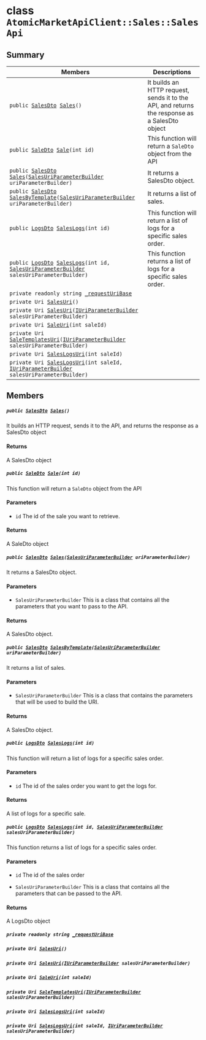 # class `AtomicMarketApiClient::Sales::SalesApi` 

## Summary

 Members                                | Descriptions                                
----------------------------------------|---------------------------------------------
`public `[`SalesDto`](.github/workflows/documentation/md/AtomicMarketApiClient--Sales--SalesDto.md#class_atomic_market_api_client_1_1_sales_1_1_sales_dto)` `[`Sales`](#class_atomic_market_api_client_1_1_sales_1_1_sales_api_1aa0e37cd4086cddc4ba41ff9855d83b9b)`()` | It builds an HTTP request, sends it to the API, and returns the response as a SalesDto object
`public `[`SaleDto`](.github/workflows/documentation/md/AtomicMarketApiClient--Sales--SaleDto.md#class_atomic_market_api_client_1_1_sales_1_1_sale_dto)` `[`Sale`](#class_atomic_market_api_client_1_1_sales_1_1_sales_api_1a98a3e978a8fbea5e89099f424aee67c4)`(int id)` | This function will return a `SaleDto` object from the API
`public `[`SalesDto`](.github/workflows/documentation/md/AtomicMarketApiClient--Sales--SalesDto.md#class_atomic_market_api_client_1_1_sales_1_1_sales_dto)` `[`Sales`](#class_atomic_market_api_client_1_1_sales_1_1_sales_api_1a8542ba9eda33d0fb33cf44eceaf27ff8)`(`[`SalesUriParameterBuilder`](.github/workflows/documentation/md/AtomicMarketApiClient--Sales--SalesUriParameterBuilder.md#class_atomic_market_api_client_1_1_sales_1_1_sales_uri_parameter_builder)` uriParameterBuilder)` | It returns a SalesDto object.
`public `[`SalesDto`](.github/workflows/documentation/md/AtomicMarketApiClient--Sales--SalesDto.md#class_atomic_market_api_client_1_1_sales_1_1_sales_dto)` `[`SalesByTemplate`](#class_atomic_market_api_client_1_1_sales_1_1_sales_api_1a00f707e3432812eefca67e359b8f7968)`(`[`SalesUriParameterBuilder`](.github/workflows/documentation/md/AtomicMarketApiClient--Sales--SalesUriParameterBuilder.md#class_atomic_market_api_client_1_1_sales_1_1_sales_uri_parameter_builder)` uriParameterBuilder)` | It returns a list of sales.
`public `[`LogsDto`](.github/workflows/documentation/md/AtomicMarketApiClient--LogsDto.md#class_atomic_market_api_client_1_1_logs_dto)` `[`SalesLogs`](#class_atomic_market_api_client_1_1_sales_1_1_sales_api_1acd26501f9678db3b73773e6c34add5d0)`(int id)` | This function will return a list of logs for a specific sales order.
`public `[`LogsDto`](.github/workflows/documentation/md/AtomicMarketApiClient--LogsDto.md#class_atomic_market_api_client_1_1_logs_dto)` `[`SalesLogs`](#class_atomic_market_api_client_1_1_sales_1_1_sales_api_1a9ebb72bee2396ee66b1910d701d1d123)`(int id, `[`SalesUriParameterBuilder`](.github/workflows/documentation/md/AtomicMarketApiClient--Sales--SalesUriParameterBuilder.md#class_atomic_market_api_client_1_1_sales_1_1_sales_uri_parameter_builder)` salesUriParameterBuilder)` | This function returns a list of logs for a specific sales order.
`private readonly string `[`_requestUriBase`](#class_atomic_market_api_client_1_1_sales_1_1_sales_api_1a1854c4909a1013a684af16fb52e8a387) | 
`private Uri `[`SalesUri`](#class_atomic_market_api_client_1_1_sales_1_1_sales_api_1a40df74fdccb558ba58338c9fdff8c5cb)`()` | 
`private Uri `[`SalesUri`](#class_atomic_market_api_client_1_1_sales_1_1_sales_api_1a914051441775e99ff18a3552ec756af1)`(`[`IUriParameterBuilder`](.github/workflows/documentation/md/AtomicMarketApiClient--Core.md#interface_atomic_market_api_client_1_1_core_1_1_i_uri_parameter_builder)` salesUriParameterBuilder)` | 
`private Uri `[`SaleUri`](#class_atomic_market_api_client_1_1_sales_1_1_sales_api_1a29b670b4d544f1da685ec58f7c8b017b)`(int saleId)` | 
`private Uri `[`SaleTemplatesUri`](#class_atomic_market_api_client_1_1_sales_1_1_sales_api_1a2ba48db7c4a7ff8dc946105d3485dd6e)`(`[`IUriParameterBuilder`](.github/workflows/documentation/md/AtomicMarketApiClient--Core.md#interface_atomic_market_api_client_1_1_core_1_1_i_uri_parameter_builder)` salesUriParameterBuilder)` | 
`private Uri `[`SalesLogsUri`](#class_atomic_market_api_client_1_1_sales_1_1_sales_api_1a3a4cb097be63d1826678f6ccd67e5a21)`(int saleId)` | 
`private Uri `[`SalesLogsUri`](#class_atomic_market_api_client_1_1_sales_1_1_sales_api_1a5ea3cd7f9aa1bc36d78f61c90d44944c)`(int saleId, `[`IUriParameterBuilder`](.github/workflows/documentation/md/AtomicMarketApiClient--Core.md#interface_atomic_market_api_client_1_1_core_1_1_i_uri_parameter_builder)` salesUriParameterBuilder)` | 

## Members

##### `public `[`SalesDto`](.github/workflows/documentation/md/AtomicMarketApiClient--Sales--SalesDto.md#class_atomic_market_api_client_1_1_sales_1_1_sales_dto)` `[`Sales`](#class_atomic_market_api_client_1_1_sales_1_1_sales_api_1aa0e37cd4086cddc4ba41ff9855d83b9b)`()` 

It builds an HTTP request, sends it to the API, and returns the response as a SalesDto object

#### Returns
A SalesDto object

##### `public `[`SaleDto`](.github/workflows/documentation/md/AtomicMarketApiClient--Sales--SaleDto.md#class_atomic_market_api_client_1_1_sales_1_1_sale_dto)` `[`Sale`](#class_atomic_market_api_client_1_1_sales_1_1_sales_api_1a98a3e978a8fbea5e89099f424aee67c4)`(int id)` 

This function will return a `SaleDto` object from the API

#### Parameters
* `id` The id of the sale you want to retrieve.

#### Returns
A SaleDto object

##### `public `[`SalesDto`](.github/workflows/documentation/md/AtomicMarketApiClient--Sales--SalesDto.md#class_atomic_market_api_client_1_1_sales_1_1_sales_dto)` `[`Sales`](#class_atomic_market_api_client_1_1_sales_1_1_sales_api_1a8542ba9eda33d0fb33cf44eceaf27ff8)`(`[`SalesUriParameterBuilder`](.github/workflows/documentation/md/AtomicMarketApiClient--Sales--SalesUriParameterBuilder.md#class_atomic_market_api_client_1_1_sales_1_1_sales_uri_parameter_builder)` uriParameterBuilder)` 

It returns a SalesDto object.

#### Parameters
* `SalesUriParameterBuilder` This is a class that contains all the parameters that you want to pass to the API.

#### Returns
A SalesDto object.

##### `public `[`SalesDto`](.github/workflows/documentation/md/AtomicMarketApiClient--Sales--SalesDto.md#class_atomic_market_api_client_1_1_sales_1_1_sales_dto)` `[`SalesByTemplate`](#class_atomic_market_api_client_1_1_sales_1_1_sales_api_1a00f707e3432812eefca67e359b8f7968)`(`[`SalesUriParameterBuilder`](.github/workflows/documentation/md/AtomicMarketApiClient--Sales--SalesUriParameterBuilder.md#class_atomic_market_api_client_1_1_sales_1_1_sales_uri_parameter_builder)` uriParameterBuilder)` 

It returns a list of sales.

#### Parameters
* `SalesUriParameterBuilder` This is a class that contains the parameters that will be used to build the URI.

#### Returns
A SalesDto object.

##### `public `[`LogsDto`](.github/workflows/documentation/md/AtomicMarketApiClient--LogsDto.md#class_atomic_market_api_client_1_1_logs_dto)` `[`SalesLogs`](#class_atomic_market_api_client_1_1_sales_1_1_sales_api_1acd26501f9678db3b73773e6c34add5d0)`(int id)` 

This function will return a list of logs for a specific sales order.

#### Parameters
* `id` The id of the sales order you want to get the logs for.

#### Returns
A list of logs for a specific sale.

##### `public `[`LogsDto`](.github/workflows/documentation/md/AtomicMarketApiClient--LogsDto.md#class_atomic_market_api_client_1_1_logs_dto)` `[`SalesLogs`](#class_atomic_market_api_client_1_1_sales_1_1_sales_api_1a9ebb72bee2396ee66b1910d701d1d123)`(int id, `[`SalesUriParameterBuilder`](.github/workflows/documentation/md/AtomicMarketApiClient--Sales--SalesUriParameterBuilder.md#class_atomic_market_api_client_1_1_sales_1_1_sales_uri_parameter_builder)` salesUriParameterBuilder)` 

This function returns a list of logs for a specific sales order.

#### Parameters
* `id` The id of the sales order

* `SalesUriParameterBuilder` This is a class that contains all the parameters that can be passed to the API.

#### Returns
A LogsDto object

##### `private readonly string `[`_requestUriBase`](#class_atomic_market_api_client_1_1_sales_1_1_sales_api_1a1854c4909a1013a684af16fb52e8a387) 

##### `private Uri `[`SalesUri`](#class_atomic_market_api_client_1_1_sales_1_1_sales_api_1a40df74fdccb558ba58338c9fdff8c5cb)`()` 

##### `private Uri `[`SalesUri`](#class_atomic_market_api_client_1_1_sales_1_1_sales_api_1a914051441775e99ff18a3552ec756af1)`(`[`IUriParameterBuilder`](.github/workflows/documentation/md/AtomicMarketApiClient--Core.md#interface_atomic_market_api_client_1_1_core_1_1_i_uri_parameter_builder)` salesUriParameterBuilder)` 

##### `private Uri `[`SaleUri`](#class_atomic_market_api_client_1_1_sales_1_1_sales_api_1a29b670b4d544f1da685ec58f7c8b017b)`(int saleId)` 

##### `private Uri `[`SaleTemplatesUri`](#class_atomic_market_api_client_1_1_sales_1_1_sales_api_1a2ba48db7c4a7ff8dc946105d3485dd6e)`(`[`IUriParameterBuilder`](.github/workflows/documentation/md/AtomicMarketApiClient--Core.md#interface_atomic_market_api_client_1_1_core_1_1_i_uri_parameter_builder)` salesUriParameterBuilder)` 

##### `private Uri `[`SalesLogsUri`](#class_atomic_market_api_client_1_1_sales_1_1_sales_api_1a3a4cb097be63d1826678f6ccd67e5a21)`(int saleId)` 

##### `private Uri `[`SalesLogsUri`](#class_atomic_market_api_client_1_1_sales_1_1_sales_api_1a5ea3cd7f9aa1bc36d78f61c90d44944c)`(int saleId, `[`IUriParameterBuilder`](.github/workflows/documentation/md/AtomicMarketApiClient--Core.md#interface_atomic_market_api_client_1_1_core_1_1_i_uri_parameter_builder)` salesUriParameterBuilder)` 

